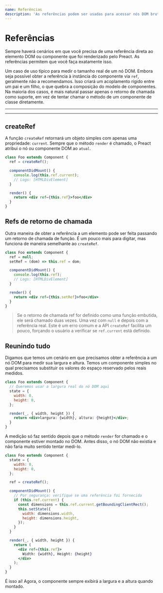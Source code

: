 ```yaml
---
name: Referências
description: 'As referências podem ser usadas para acessar nós DOM brutos que o Preact renderizou'
---
```


# Referências

Sempre haverá cenários em que você precisa de uma referência direta ao elemento DOM ou componente que foi renderizado pelo Preact. As referências permitem que você faça exatamente isso.

Um caso de uso típico para medir o tamanho real de um nó DOM. Embora seja possível obter a referência à instância do componente via `ref`, geralmente não a recomendamos. Isso criará um acoplamento rígido entre um pai e um filho, o que quebra a composição do modelo de componentes. Na maioria dos casos, é mais natural passar apenas o retorno de chamada como suporte, em vez de tentar chamar o método de um componente de classe diretamente.

---

<div><toc></toc></div>

---

## createRef

A função `createRef` retornará um objeto simples com apenas uma propriedade: `current`. Sempre que o método `render` é chamado, o Preact atribui o nó ou componente DOM ao `atual`.

```jsx
class Foo extends Component {
  ref = createRef();

  componentDidMount() {
    console.log(this.ref.current);
    // Logs: [HTMLDivElement]
  }

  render() {
    return <div ref={this.ref}>foo</div>
  }
}
```

## Refs de retorno de chamada

Outra maneira de obter a referência a um elemento pode ser feita passando um retorno de chamada de função. É um pouco mais para digitar, mas funciona de maneira semelhante ao `createRef`.

```jsx
class Foo extends Component {
  ref = null;
  setRef = (dom) => this.ref = dom;

  componentDidMount() {
    console.log(this.ref);
    // Logs: [HTMLDivElement]
  }

  render() {
    return <div ref={this.setRef}>foo</div>
  }
}
```

> Se o retorno de chamada ref for definido como uma função embutida, ele será chamado duas vezes. Uma vez com `null` e depois com a referência real. Este é um erro comum e a API `createRef` facilita um pouco, forçando o usuário a verificar se `ref.current` está definido.

## Reunindo tudo

Digamos que temos um cenário em que precisamos obter a referência a um nó DOM para medir sua largura e altura. Temos um componente simples no qual precisamos substituir os valores do espaço reservado pelos reais medidos.

```jsx
class Foo extends Component {
  // Queremos usar a largura real do nó DOM aqui
  state = {
    width: 0,
    height: 0,
  };

  render(_, { width, height }) {
    return <div>largura: {width}, altura: {height}</div>;
  }
}
```

A medição só faz sentido depois que o método `render` for chamado e o componente estiver montado no DOM. Antes disso, o nó DOM não existia e não faria muito sentido tentar medi-lo.

```jsx
class Foo extends Component {
  state = {
    width: 0,
    height: 0,
  };

  ref = createRef();

  componentDidMount() {
    // Por segurança: verifique se uma referência foi fornecida
    if (this.ref.current) {
      const dimensions = this.ref.current.getBoundingClientRect();
      this.setState({
        width: dimensions.width,
        height: dimensions.height,
      });
    }
  }

  render(_, { width, height }) {
    return (
      <div ref={this.ref}>
        Width: {width}, Height: {height}
      </div>
    );
  }
}
```

É isso aí! Agora, o componente sempre exibirá a largura e a altura quando montado.
